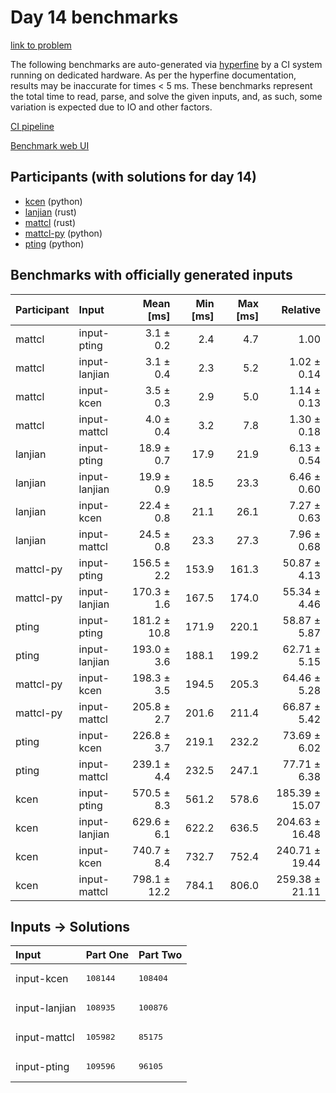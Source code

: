 # Day 14 benchmarks

[link to problem](https://adventofcode.com/2023/day/14)

The following benchmarks are auto-generated via
[hyperfine](https://github.com/sharkdp/hyperfine) by a CI system running on
dedicated hardware. As per the hyperfine documentation, results may be
inaccurate for times < 5 ms. These benchmarks represent the total time to read,
parse, and solve the given inputs, and, as such, some variation is expected due
to IO and other factors.

[CI pipeline](http://ci.papercode.net:8080/teams/main/pipelines/aoc2023)

[Benchmark web UI](https://aoc.ancalagon.black)


## Participants (with solutions for day 14)

- [kcen](https://github.com/kcen/aoc2023) (python)
- [lanjian](https://github.com/lanjian/aoc-2023) (rust)
- [mattcl](https://github.com/mattcl/aoc2023) (rust)
- [mattcl-py](https://github.com/mattcl/aoc2023-py) (python)
- [pting](https://github.com/pting/aoc2023) (python)


## Benchmarks with officially generated inputs

| Participant | Input | Mean [ms] | Min [ms] | Max [ms] | Relative |
|:---|:---|---:|---:|---:|---:|
| mattcl | input-pting | 3.1 ± 0.2 | 2.4 | 4.7 | 1.00 |
| mattcl | input-lanjian | 3.1 ± 0.4 | 2.3 | 5.2 | 1.02 ± 0.14 |
| mattcl | input-kcen | 3.5 ± 0.3 | 2.9 | 5.0 | 1.14 ± 0.13 |
| mattcl | input-mattcl | 4.0 ± 0.4 | 3.2 | 7.8 | 1.30 ± 0.18 |
| lanjian | input-pting | 18.9 ± 0.7 | 17.9 | 21.9 | 6.13 ± 0.54 |
| lanjian | input-lanjian | 19.9 ± 0.9 | 18.5 | 23.3 | 6.46 ± 0.60 |
| lanjian | input-kcen | 22.4 ± 0.8 | 21.1 | 26.1 | 7.27 ± 0.63 |
| lanjian | input-mattcl | 24.5 ± 0.8 | 23.3 | 27.3 | 7.96 ± 0.68 |
| mattcl-py | input-pting | 156.5 ± 2.2 | 153.9 | 161.3 | 50.87 ± 4.13 |
| mattcl-py | input-lanjian | 170.3 ± 1.6 | 167.5 | 174.0 | 55.34 ± 4.46 |
| pting | input-pting | 181.2 ± 10.8 | 171.9 | 220.1 | 58.87 ± 5.87 |
| pting | input-lanjian | 193.0 ± 3.6 | 188.1 | 199.2 | 62.71 ± 5.15 |
| mattcl-py | input-kcen | 198.3 ± 3.5 | 194.5 | 205.3 | 64.46 ± 5.28 |
| mattcl-py | input-mattcl | 205.8 ± 2.7 | 201.6 | 211.4 | 66.87 ± 5.42 |
| pting | input-kcen | 226.8 ± 3.7 | 219.1 | 232.2 | 73.69 ± 6.02 |
| pting | input-mattcl | 239.1 ± 4.4 | 232.5 | 247.1 | 77.71 ± 6.38 |
| kcen | input-pting | 570.5 ± 8.3 | 561.2 | 578.6 | 185.39 ± 15.07 |
| kcen | input-lanjian | 629.6 ± 6.1 | 622.2 | 636.5 | 204.63 ± 16.48 |
| kcen | input-kcen | 740.7 ± 8.4 | 732.7 | 752.4 | 240.71 ± 19.44 |
| kcen | input-mattcl | 798.1 ± 12.2 | 784.1 | 806.0 | 259.38 ± 21.11 |


## Inputs -> Solutions

| Input | Part One | Part Two |
|:---|:---|:---|
|input-kcen|<pre>108144</pre>|<pre>108404</pre>|
|input-lanjian|<pre>108935</pre>|<pre>100876</pre>|
|input-mattcl|<pre>105982</pre>|<pre>85175</pre>|
|input-pting|<pre>109596</pre>|<pre>96105</pre>|